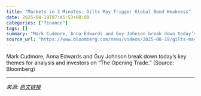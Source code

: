 ```yaml
---
title: "Markets in 3 Minutes: Gilts May Trigger Global Bond Weakness"
date: 2025-08-19T07:45:53+08:00
categories: ["finance"]
tags: []
summary: "Mark Cudmore, Anna Edwards and Guy Johnson break down today’s key themes for analysis and investors on “The Opening Trade.” (Source: Bloomberg)"
source_url: "https://www.bloomberg.com/news/videos/2025-08-19/gilts-may-trigger-global-bond-weakness-3-minute-mliv-video"
---
```


Mark Cudmore, Anna Edwards and Guy Johnson break down today’s key themes for analysis and investors on “The Opening Trade.” (Source: Bloomberg)

---

*来源: [原文链接](https://www.bloomberg.com/news/videos/2025-08-19/gilts-may-trigger-global-bond-weakness-3-minute-mliv-video)*
